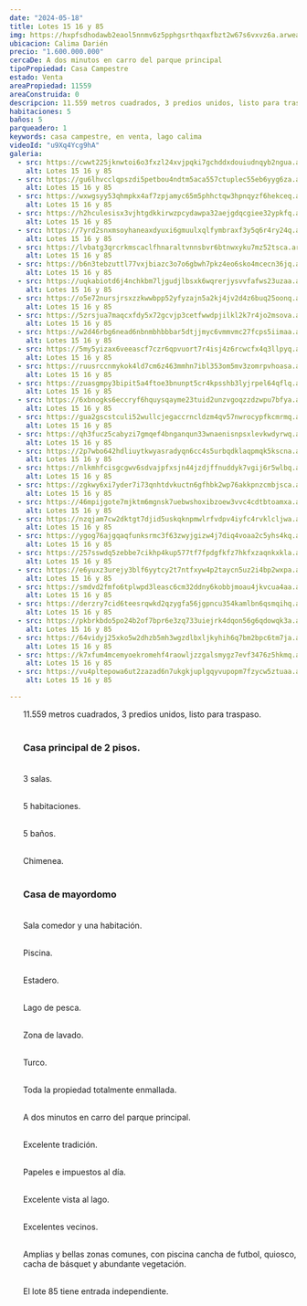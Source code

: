 ```yaml
---
date: "2024-05-18"
title: Lotes 15 16 y 85
img: https://hxpfsdhodawb2eaol5nnmv6z5pphgsrthqaxfbzt2w67s6vxvz6a.arweave.ar/Pd5ZDO4YLB0QDl9a1lfZ695zSjM8AXKHM9W9-Xq3rnw
ubicacion: Calima Darién
precio: "1.600.000.000"
cercaDe: A dos minutos en carro del parque principal 
tipoPropiedad: Casa Campestre
estado: Venta
areaPropiedad: 11559
areaConstruida: 0
descripcion: 11.559 metros cuadrados, 3 predios unidos, listo para traspaso. Casa principal de 2 pisos. Casa de mayordomo. Amplias y bellas zonas comunes, con piscina cancha de futbol, quiosco, cacha de básquet y abundante vegetación.
habitaciones: 5
baños: 5
parqueadero: 1
keywords: casa campestre, en venta, lago calima
videoId: "u9Xq4Ycg9hA"
galeria:
  - src: https://cwwt225jknwtoi6o3fxzl24xvjpqki7gchddxdouiudnqyb2ngua.arweave.ar/Fa09a6lTbTcjztlvleuXql8FI-YRxjuN1EUG2GA6aag
    alt: Lotes 15 16 y 85
  - src: https://gu6lhvcclqpszdi5petbou4ndtm5aca557ctuplec55eb6yyg6za.arweave.ar/NTyz1EJcHyyNHXkmF1ONHNnQCB3vxTo9ZBd6QPsYN7I
    alt: Lotes 15 16 y 85
  - src: https://wxwgsyy53qhmpkx4af7zpjamyc65m5phhctqw3hpnqyzf6hekceq.arweave.ar/texpYx3cDseq_AF_l6QMwL3Wdec4pwts72wxkvjkUIk
    alt: Lotes 15 16 y 85
  - src: https://h2hculesisx3vjhtgdkkirwzpcydawpa32aejgdqcgiee32ypkfq.arweave.ar/Po4qLJJEr7qk8zDUpEbZeLAwWeDegESYcBGQQm9Yeos
    alt: Lotes 15 16 y 85
  - src: https://7yrd2snxmsoyhaneaxdyuxi6gmuulxqlfymbraxf3y5q6r4ry24q.arweave.ar/_iI9SbdknYOBpAXHil0eMylF3gsuGBiC5d47D0eRxrk
    alt: Lotes 15 16 y 85
  - src: https://lvbatg3qrcrkmscaclfhnaraltvnnsbvr6btnwxyku7mz52tsca.arweave.ar/XUIJm3CIoqZIQBLKdrSTAudWtkGsfBm218Kp9me6nIQ
    alt: Lotes 15 16 y 85
  - src: https://b6n3tebzuttl77vxjbiazc3o7o6gbwh7pkz4eo6sko4mcecn36jq.arweave.ar/D5u5kDmk5r_-t0hQDItu-7xg2P96s8I70lO4wRBN35M
    alt: Lotes 15 16 y 85
  - src: https://uqkabiotd6j4nchkbm7ljgudjlbsxk6wqrerjysvvfafws23uzaa.arweave.ar/pBQAodMfk8aI6gs-tJqDSsMrq9aESRTiValAW0tbpkA
    alt: Lotes 15 16 y 85
  - src: https://o5e72nursjrsxzzkwwbpp52yfyzajn5a2kj4jv2d4z6buq25oonq.arweave.ar/d0n9NpGSYyvnKrWC9_dYLjIEt6DSk8TXQ-Z8GkNdc5s
    alt: Lotes 15 16 y 85
  - src: https://5zrsjua7maqcxfdy5x72gcvjp3cetfwwdpjilkl2k7r4jo2msova.arweave.ar/7mMk0B9gICuUeO3_owqpfsRJltYb0oWpelfjxLtMk6o
    alt: Lotes 15 16 y 85
  - src: https://w2d46rbg6nead6nbnmbhbbbar5dtjjmyc6vmmvmc27fcps5iimaa.arweave.ar/tofPRCbzSAH5oWsCcIQgj0c0pZgXqsZVgtfKJ8uoQwA
    alt: Lotes 15 16 y 85
  - src: https://5my5yizax6veeascf7czr6qpvuort7r4isj4z6rcwcfx4q3llpyq.arweave.ar/6zHcIyC_qkICQi_FmPoPrR0Z_jxEk8z6IrCLfkNrW_E
    alt: Lotes 15 16 y 85
  - src: https://ruusrccnmykok4ld7cm6z463mmhn7ibl353om5mv3zomrpvhoasa.arweave.ar/jSkoiE1mFOVxY_iZ7PPbYw7foCvfduZ1ld5cyL6ncCQ
    alt: Lotes 15 16 y 85
  - src: https://zuasgmpy3bipit5a4ftoe3bnunpt5cr4kpsshb3lyjrpel64qflq.arweave.ar/zQEjMfjYUPRPoOFm4mwto18-ijxT5SOHa8Ji8i_cgVc
    alt: Lotes 15 16 y 85
  - src: https://6xbnogks6eccryf6hquysqayme23tuid2unzvgoqzzdzwpu7bfya.arweave.ar/9cLXGVLxBCjgvjwpiUAYYTW50QPVG5qZ0M5Hmz6fCXA
    alt: Lotes 15 16 y 85
  - src: https://gua2gscstculi52wullcjegaccrncldzm4qv57nwrocypfkcmrmq.arweave.ar/NQGjSFKYqLR3VqLWJJDAEKLRLHlnIV79touFh5VCZFk
    alt: Lotes 15 16 y 85
  - src: https://qh3fucz5cabyzi7gmqef4bnganqun33wnaenisnpsxlevkwdyrwq.arweave.ar/gfZaCz0QA4yj5mQIXgWmA2FG73ZoCNRJr5XWSqrDxG0
    alt: Lotes 15 16 y 85
  - src: https://2p7wbo642hdliuytkwyasradyqn6cc4s5urbqdklaqpmqk5kscna.arweave.ar/0_9gu9zRxrRTE1WwCUQDxBvhC5LtIhgNSwQeyCuqkJo
    alt: Lotes 15 16 y 85
  - src: https://nlkmhfcisgcgwv6sdvajpfxsjn44jzdjffnuddyk7vgij6r5wlbq.arweave.ar/atTDlEiRhGtX0h1Al5byS3nE5GkpW0GPCv1MhPo9ssM
    alt: Lotes 15 16 y 85
  - src: https://zgkwy6xi7yder7i73qnhtdvkuctn6gfhbk2wp76akkpnzcmbjsca.arweave.ar/yZVseuj-Bkj9H9waeY6qoKbfGKcKtWf_wFKe3ImBTIQ
    alt: Lotes 15 16 y 85
  - src: https://46mpijgote7mjktm6mgnsk7uebwshoxibzoew3vvc4cdtbtoamxa.arweave.ar/55j0JM6ZPsSqbPMM2Sv0IG0juugOXEtutRcEOYZuAy4
    alt: Lotes 15 16 y 85
  - src: https://nzqjam7cw2dktgt7djid5uskqknpmwlrfvdpv4iyfc4rvklcljwa.arweave.ar/bmCQM-K2hqmafxpQPtJKgpr2WXEtRvrxGCi5GqliWmw
    alt: Lotes 15 16 y 85
  - src: https://ygog76ajgqaqfunksrmc3f63zwyjgizw4j7diq4voaa2c5yhs4kq.arweave.ar/wZxv-Ak0AQLRqpRYLZfbzbCTIzbifjRDlXABoXcHlxU
    alt: Lotes 15 16 y 85
  - src: https://257sswdq5zebbe7cikhp4kup577tf7fpdgfkfz7hkfxzaqnkxkla.arweave.ar/138pWHDuSBCT4kKO_iqP7_8y_K8ZiqLn51FvkEGqupY
    alt: Lotes 15 16 y 85
  - src: https://e6yuxz3urejy3blf6yytcy2t7ntfxyw4p2taycn5uz2i4bp2wxpa.arweave.ar/J7FL53SJE42FZfYxMWNT-2Zb4tx-pgwJvaZ0jgX6td4
    alt: Lotes 15 16 y 85
  - src: https://smdvd2fmfo6tplwpd3leasc6cm32ddny6kobbjmoau4jkvcua4aa.arweave.ar/kwdR6KwrvTeuzx7WQEheEzehjbjynBCljgU4lVRUBwA
    alt: Lotes 15 16 y 85
  - src: https://derzry7cid6teesrqwkd2qzygfa56jgpncu354kamlbn6qsmqihq.arweave.ar/GSOY4-JA_TISUYWUPUM4MUHfJM9oqb7xQGLC30JMgg8
    alt: Lotes 15 16 y 85
  - src: https://pkbrkbdo5po24b2of7bpr6e3zq733uiejrk4dqon56g6qdowqk3a.arweave.ar/eoMVBG7r3a4HTi_C-PibzD-90QRMVcHBze-N6A3WgrY
    alt: Lotes 15 16 y 85
  - src: https://64vidyj25xko5w2dhzb5mh3wgzdlbxljkyhih6q7bm2bpc6tm7ja.arweave.ar/9yqB4Trt1O7bQz5D1h92Nkaw3WlWDoP6Hws0F4vTZ9I
    alt: Lotes 15 16 y 85
  - src: https://k7xfum4mcemyoekromehf4raowljzzgalsmygz7evf3476z5hkmq.arweave.ar/V-5aM4wRGYcRUXMIcvIgdZac5MBcmYNn5Kl3z_s9Opk
    alt: Lotes 15 16 y 85
  - src: https://vu4pltepowa6ut2zazad6n7ukgkjuplgqyvupopm7fzycw5ztuaa.arweave.ar/rTj1zI91gepPWQZAPzf0UZSaPWaGK0e57PlzgVu5nQA
    alt: Lotes 15 16 y 85

---
```

<ul>

11.559 metros cuadrados, 3 predios unidos, listo para traspaso.<br><br>

### Casa principal de 2 pisos.<br><br>

3 salas.<br><br>

5 habitaciones.<br><br>

5 baños.<br><br>

Chimenea.<br><br>

### Casa de mayordomo <br><br>
Sala comedor y una habitación. <br><br>

Piscina. <br><br>

Estadero.<br><br>

Lago de pesca.<br><br>

Zona de lavado.<br><br>

Turco.<br><br>

Toda la propiedad totalmente enmallada.<br><br>

A dos minutos en carro del parque principal.<br><br>

Excelente tradición.<br><br>

Papeles e impuestos al día.<br><br>

Excelente vista al lago.<br><br>

Excelentes vecinos.<br><br>

Amplias y bellas zonas comunes, con piscina cancha de futbol, quiosco, cacha de básquet y abundante vegetación.<br><br>

El lote 85 tiene entrada independiente.<br><br>

</ul>